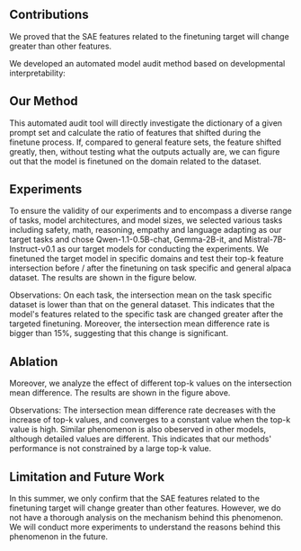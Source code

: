 ## Contributions

We proved that the SAE features related to the finetuning target will change greater than other features.

We developed an automated model audit method based on developmental interpretability: 



## Our Method


This automated audit tool will directly investigate the dictionary of a given prompt set and calculate the ratio of features that shifted during the finetune process. If, compared to general feature sets, the feature shifted greatly, then, without testing what the outputs actually are, we can figure out that the model is finetuned on the domain related to the dataset.


## Experiments

To ensure the validity of our experiments and to encompass a diverse range of tasks, model architectures, and model sizes, we selected various tasks including safety, math, reasoning, empathy and language adapting as our target tasks and chose Qwen-1.1-0.5B-chat, Gemma-2B-it, and Mistral-7B-Instruct-v0.1 as our target models for conducting the experiments. We finetuned the target model in specific domains and test their top-k feature intersection before / after the finetuning on task specific and general alpaca dataset. The results are shown in the figure below.

Observations: On each task, the intersection mean on the task specific dataset is lower than that on the general dataset. This indicates that the model's features related to the specific task are changed greater after the targeted finetuning. Moreover, the intersection mean difference rate is bigger than 15%, suggesting that this change is significant.

## Ablation

Moreover, we analyze the effect of different top-k values on the intersection mean difference. The results are shown in the figure above.

Observations: The intersection mean difference rate decreases with the increase of top-k values, and converges to a constant value when the top-k value is high. Similar phenomenon is also obeserved in other models, although detailed values are different. This indicates that our methods' performance is not constrained by a large top-k value.

## Limitation and Future Work

In this summer, we only confirm that the SAE features related to the finetuning target will change greater than other features. However, we do not have a thorough analysis on the mechanism behind this phenomenon. We will conduct more experiments to understand the reasons behind this phenomenon in the future.